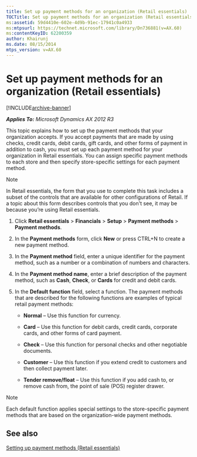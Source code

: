 ```yaml
---
title: Set up payment methods for an organization (Retail essentials)
TOCTitle: Set up payment methods for an organization (Retail essentials)
ms:assetid: 59d4410e-602e-4d9b-91ec-17941c0a4933
ms:mtpsurl: https://technet.microsoft.com/library/Dn736881(v=AX.60)
ms:contentKeyID: 62200359
author: Khairunj
ms.date: 08/15/2014
mtps_version: v=AX.60
---
```


# Set up payment methods for an organization (Retail essentials) 


[!INCLUDE[archive-banner](includes/archive-banner.md)]


_**Applies To:** Microsoft Dynamics AX 2012 R3_

This topic explains how to set up the payment methods that your organization accepts. If you accept payments that are made by using checks, credit cards, debit cards, gift cards, and other forms of payment in addition to cash, you must set up each payment method for your organization in Retail essentials. You can assign specific payment methods to each store and then specify store-specific settings for each payment method.


> [!NOTE]
> <P>In Retail essentials, the form that you use to complete this task includes a subset of the controls that are available for other configurations of Retail. If a topic about this form describes controls that you don't see, it may be because you’re using Retail essentials.</P>



1.  Click **Retail essentials** \> **Financials** \> **Setup** \> **Payment methods** \> **Payment methods**.

2.  In the **Payment methods** form, click **New** or press CTRL+N to create a new payment method.

3.  In the **Payment method** field, enter a unique identifier for the payment method, such as a number or a combination of numbers and characters.

4.  In the **Payment method name**, enter a brief description of the payment method, such as **Cash**, **Check**, or **Cards** for credit and debit cards.

5.  In the **Default function** field, select a function. The payment methods that are described for the following functions are examples of typical retail payment methods:
    
      - **Normal** – Use this function for currency.
    
      - **Card** – Use this function for debit cards, credit cards, corporate cards, and other forms of card payment.
    
      - **Check** – Use this function for personal checks and other negotiable documents.
    
      - **Customer** – Use this function if you extend credit to customers and then collect payment later.
    
      - **Tender remove/float** – Use this function if you add cash to, or remove cash from, the point of sale (POS) register drawer.


> [!NOTE]
> <P>Each default function applies special settings to the store-specific payment methods that are based on the organization-wide payment methods.</P>



## See also

[Setting up payment methods (Retail essentials)](setting-up-payment-methods-retail-essentials.md)

  


